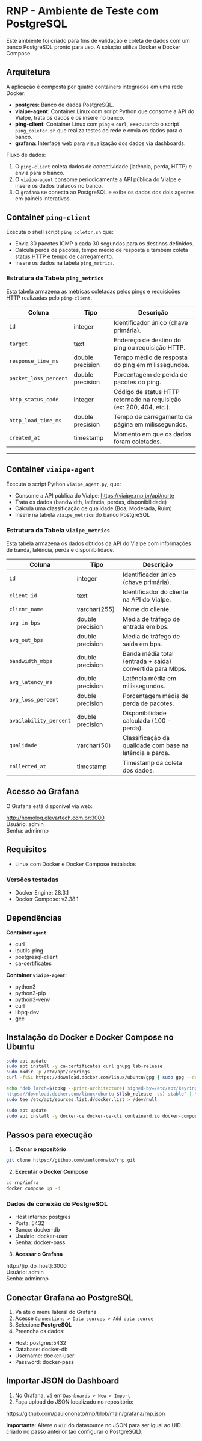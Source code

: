 # RNP - Ambiente de Teste com PostgreSQL

Este ambiente foi criado para fins de validação e coleta de dados com um banco PostgreSQL pronto para uso. A solução utiliza Docker e Docker Compose.

## Arquitetura

A aplicação é composta por quatro containers integrados em uma rede Docker:

- **postgres**: Banco de dados PostgreSQL.
- **viaipe-agent**: Container Linux com script Python que consome a API do ViaIpe, trata os dados e os insere no banco.
- **ping-client**: Container Linux com `ping` e `curl`, executando o script `ping_coletor.sh` que realiza testes de rede e envia os dados para o banco.
- **grafana**: Interface web para visualização dos dados via dashboards.

Fluxo de dados:
1. O `ping-client` coleta dados de conectividade (latência, perda, HTTP) e envia para o banco.
2. O `viaipe-agent` consome periodicamente a API pública do ViaIpe e insere os dados tratados no banco.
3. O `grafana` se conecta ao PostgreSQL e exibe os dados dos dois agentes em painéis interativos.

## Container `ping-client`

Executa o shell script `ping_coletor.sh` que:
- Envia 30 pacotes ICMP a cada 30 segundos para os destinos definidos.
- Calcula perda de pacotes, tempo médio de resposta e também coleta status HTTP e tempo de carregamento.
- Insere os dados na tabela `ping_metrics`.

### Estrutura da Tabela `ping_metrics`

Esta tabela armazena as métricas coletadas pelos pings e requisições HTTP realizadas pelo `ping-client`.

| Coluna               | Tipo           | Descrição                                                                 |
|----------------------|----------------|---------------------------------------------------------------------------|
| `id`                 | integer        | Identificador único (chave primária).                                     |
| `target`             | text           | Endereço de destino do ping ou requisição HTTP.                           |
| `response_time_ms`   | double precision | Tempo médio de resposta do ping em milissegundos.                       |
| `packet_loss_percent`| double precision | Porcentagem de perda de pacotes do ping.                                |
| `http_status_code`   | integer        | Código de status HTTP retornado na requisição (ex: 200, 404, etc.).       |
| `http_load_time_ms`  | double precision | Tempo de carregamento da página em milissegundos.                       |
| `created_at`         | timestamp      | Momento em que os dados foram coletados.                                  |

---

## Container `viaipe-agent`

Executa o script Python `viaipe_agent.py`, que:
- Consome a API pública do ViaIpe: https://viaipe.rnp.br/api/norte
- Trata os dados (bandwidth, latência, perdas, disponibilidade)
- Calcula uma classificação de qualidade (Boa, Moderada, Ruim)
- Insere na tabela `viaipe_metrics` do banco PostgreSQL

### Estrutura da Tabela `viaipe_metrics`

Esta tabela armazena os dados obtidos da API do ViaIpe com informações de banda, latência, perda e disponibilidade.

| Coluna                | Tipo                 | Descrição                                                                 |
|-----------------------|----------------------|---------------------------------------------------------------------------|
| `id`                  | integer              | Identificador único (chave primária).                                     |
| `client_id`           | text                 | Identificador do cliente na API do ViaIpe.                                |
| `client_name`         | varchar(255)         | Nome do cliente.                                                          |
| `avg_in_bps`          | double precision     | Média de tráfego de entrada em bps.                                       |
| `avg_out_bps`         | double precision     | Média de tráfego de saída em bps.                                         |
| `bandwidth_mbps`      | double precision     | Banda média total (entrada + saída) convertida para Mbps.                 |
| `avg_latency_ms`      | double precision     | Latência média em milissegundos.                                          |
| `avg_loss_percent`    | double precision     | Porcentagem média de perda de pacotes.                                    |
| `availability_percent`| double precision     | Disponibilidade calculada (100 - perda).                                  |
| `qualidade`           | varchar(50)          | Classificação da qualidade com base na latência e perda.                  |
| `collected_at`        | timestamp            | Timestamp da coleta dos dados.  

## Acesso ao Grafana

O Grafana está disponível via web:

http://homolog.elevartech.com.br:3000  
Usuário: admin  
Senha: adminrnp

## Requisitos

- Linux com Docker e Docker Compose instalados

### Versões testadas

- Docker Engine: 28.3.1  
- Docker Compose: v2.38.1

## Dependências

**Container `agent`**:
- curl
- iputils-ping
- postgresql-client
- ca-certificates

**Container `viaipe-agent`**:
- python3
- python3-pip
- python3-venv
- curl
- libpq-dev
- gcc

## Instalação do Docker e Docker Compose no Ubuntu

```bash
sudo apt update
sudo apt install -y ca-certificates curl gnupg lsb-release
sudo mkdir -p /etc/apt/keyrings
curl -fsSL https://download.docker.com/linux/ubuntu/gpg | sudo gpg --dearmor -o /etc/apt/keyrings/docker.gpg

echo "deb [arch=$(dpkg --print-architecture) signed-by=/etc/apt/keyrings/docker.gpg] \
https://download.docker.com/linux/ubuntu $(lsb_release -cs) stable" | \
sudo tee /etc/apt/sources.list.d/docker.list > /dev/null

sudo apt update
sudo apt install -y docker-ce docker-ce-cli containerd.io docker-compose-plugin
```

## Passos para execução

1. **Clonar o repositório**

```bash
git clone https://github.com/paulononato/rnp.git
```

2. **Executar o Docker Compose**

```bash
cd rnp/infra
docker compose up -d
```

### Dados de conexão do PostgreSQL

- Host interno: postgres  
- Porta: 5432  
- Banco: docker-db  
- Usuário: docker-user  
- Senha: docker-pass

3. **Acessar o Grafana**

http://[ip_do_host]:3000  
Usuário: admin  
Senha: adminrnp

## Conectar Grafana ao PostgreSQL

1. Vá até o menu lateral do Grafana  
2. Acesse `Connections > Data sources > Add data source`  
3. Selecione **PostgreSQL**  
4. Preencha os dados:

- Host: postgres:5432  
- Database: docker-db  
- Username: docker-user  
- Password: docker-pass

## Importar JSON do Dashboard

1. No Grafana, vá em `Dashboards > New > Import`  
2. Faça upload do JSON localizado no repositório:

https://github.com/paulononato/rnp/blob/main/grafana/rnp.json

**Importante**: Altere o `uid` do datasource no JSON para ser igual ao UID criado no passo anterior (ao configurar o PostgreSQL).

